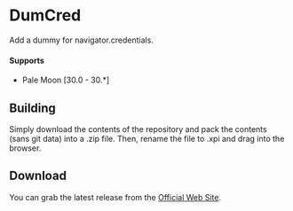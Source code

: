# DumCred
Add a dummy for navigator.credentials.

#### Supports
 * Pale Moon [30.0 - 30.*]

## Building
Simply download the contents of the repository and pack the contents (sans git data) into a .zip file. Then, rename the file to .xpi and drag into the browser.

## Download
You can grab the latest release from the [Official Web Site](//realityripple.com/Software/XUL/DumCred/).
